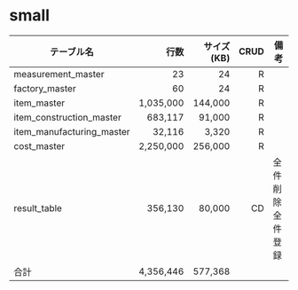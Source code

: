 # small

| テーブル名                |      行数 | サイズ(KB) | CRUD | 備考             |
| ------------------------- | --------: | ---------: | ---: | ---------------- |
| measurement_master        |        23 |         24 |    R |                  |
| factory_master            |        60 |         24 |    R |                  |
| item_master               | 1,035,000 |    144,000 |    R |                  |
| item_construction_master  |   683,117 |     91,000 |    R |                  |
| item_manufacturing_master |    32,116 |      3,320 |    R |                  |
| cost_master               | 2,250,000 |    256,000 |    R |                  |
| result_table              |   356,130 |     80,000 |   CD | 全件削除全件登録 |
| 合計                      | 4,356,446 |    577,368 |      |                  |


